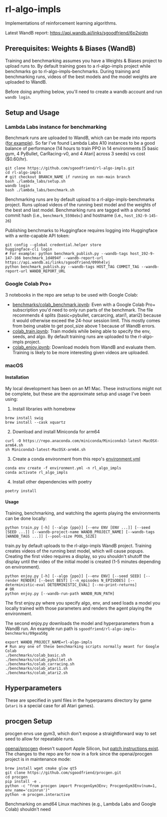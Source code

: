# rl-algo-impls

Implementations of reinforcement learning algorithms.

Latest WandB report: https://api.wandb.ai/links/sgoodfriend/6p2sjqtn

## Prerequisites: Weights & Biases (WandB)

Training and benchmarking assumes you have a Weights & Biases project to upload runs to.
By default training goes to a rl-algo-impls project while benchmarks go to
rl-algo-impls-benchmarks. During training and benchmarking runs, videos of the best
models and the model weights are uploaded to WandB.

Before doing anything below, you'll need to create a wandb account and run `wandb
login`.

## Setup and Usage

### Lambda Labs instance for benchmarking

Benchmark runs are uploaded to WandB, which can be made into reports ([for
example](https://api.wandb.ai/links/sgoodfriend/6p2sjqtn)). So far I've found Lambda
Labs A10 instances to be a good balance of performance (14 hours to train PPO in 14
environments [5 basic gym, 4 PyBullet, CarRacing-v0, and 4 Atari] across 3 seeds) vs
cost ($0.60/hr).

```
git clone https://github.com/sgoodfriend/rl-algo-impls.git
cd rl-algo-impls
# git checkout BRANCH_NAME if running on non-main branch
bash ./lambda_labs/setup.sh
wandb login
bash ./lambda_labs/benchmark.sh
```

Benchmarking runs are by default upload to a rl-algo-impls-benchmarks project. Runs upload
videos of the running best model and the weights of the best and last model.
Benchmarking runs are tagged with a shorted commit hash (i.e., `benchmark_5598ebc`) and
hostname (i.e., `host_192-9-145-26`)

Publishing benchmarks to Huggingface requires logging into Huggingface with a
write-capable API token:

```
git config --global credential.helper store
huggingface-cli login
# For example: python benchmark_publish.py --wandb-tags host_192-9-147-166 benchmark_1d4094f --wandb-report-url https://api.wandb.ai/links/sgoodfriend/099h4lvj
python benchmark_publish.py --wandb-tags HOST_TAG COMMIT_TAG --wandb-report-url WANDB_REPORT_URL
```

### Google Colab Pro+

3 notebooks in the repo are setup to be used with Google Colab:

- [benchmarks/colab_benchmark.ipynb](https://github.com/sgoodfriend/rl-algo-impls/tree/main/benchmarks#:~:text=colab_benchmark.ipynb):
  Even with a Google Colab Pro+ subscription you'd need to only run parts of the
  benchmark. The file recommends 4 splits (basic+pybullet, carcarcing, atari1, atari2)
  because it would otherwise exceed the 24-hour session limit. This mostly comes from
  being unable to get pool_size above 1 because of WandB errors.
- [colab_train.ipynb](https://github.com/sgoodfriend/rl-algo-impls/blob/main/colab_train.ipynb):
  Train models while being able to specify the env, seeds, and algo. By default training
  runs are uploaded to the rl-algo-impls project.
- [colab_enjoy.ipynb](https://github.com/sgoodfriend/rl-algo-impls/blob/main/colab_enjoy.ipynb):
  Download models from WandB and evaluate them. Training is likely to be more
  interesting given videos are uploaded.

### macOS

#### Installation

My local development has been on an M1 Mac. These instructions might not be complete,
but these are the approximate setup and usage I've been using:

1. Install libraries with homebrew

```
brew install swig
brew install --cask xquartz
```

2. Download and install Miniconda for arm64

```
curl -O https://repo.anaconda.com/miniconda/Miniconda3-latest-MacOSX-arm64.sh
sh Miniconda3-latest-MacOSX-arm64.sh
```

3. Create a conda environment from this repo's
   [environment.yml](https://github.com/sgoodfriend/rl-algo-impls/blob/main/environment.yml)

```
conda env create -f environment.yml -n rl_algo_impls
conda activate rl_algo_impls
```

4. Install other dependencies with poetry

```
poetry install
```

#### Usage

Training, benchmarking, and watching the agents playing the environments can be done
locally:

```
python train.py [-h] [--algo {ppo}] [--env ENV [ENV ...]] [--seed [SEED ...]] [--wandb-project-name WANDB_PROJECT_NAME] [--wandb-tags [WANDB_TAGS ...]] [--pool-size POOL_SIZE]
```

train.py by default uploads to the rl-algo-impls WandB project. Training creates videos
of the running best model, which will cause popups. Creating the first video requires a
display, so you shouldn't shutoff the display until the video of the initial model is
created (1-5 minutes depending on environment).

```
python enjoy.py [-h] [--algo {ppo}] [--env ENV] [--seed SEED] [--render RENDER] [--best BEST] [--n_episodes N_EPISODES] [--deterministic-eval DETERMINISTIC_EVAL] [--no-print-returns]
# OR
python enjoy.py [--wandb-run-path WANDB_RUN_PATH]
```

The first enjoy.py where you specify algo, env, and seed loads a model you locally
trained with those parameters and renders the agent playing the environment.

The second enjoy.py downloads the model and hyperparameters from a WandB run. An
example run path is `sgoodfriend/rl-algo-impls-benchmarks/09gea50g`

```
export WANDB_PROJECT_NAME=rl-algo-impls
# Run any one of these benchmarking scripts normally meant for Google Colab
./benchmarks/colab_basic.sh
./benchmarks/colab_pybullet.sh
./benchmarks/colab_carracing.sh
./benchmarks/colab_atari1.sh
./benchmarks/colab_atari2.sh
```

## Hyperparameters

These are specified in yaml files in the hyperparams directory by game (`atari` is a
special case for all Atari games).

## procgen Setup

procgen envs use gym3, which don't expose a straightforward way to set seed to allow for
repeatable runs.

[openai/procgen](https://github.com/openai/procgen) doesn't support Apple Silicon, but [patch
instructions exist](https://github.com/openai/procgen/issues/69). The changes to the
repo are for now in a fork since the openai/procgen project is in maintenance mode:

```
brew install wget cmake glow qt5
git clone https://github.com/sgoodfriend/procgen.git
cd procgen
pip install -e .
python -c "from procgen import ProcgenGym3Env; ProcgenGym3Env(num=1, env_name='coinrun')"
python -m procgen.interactive
```

Benchmarking on amd64 Linux machines (e.g., Lambda Labs and Google Colab) shouldn't need
